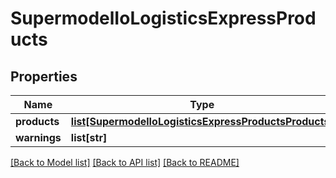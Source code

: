 # SupermodelIoLogisticsExpressProducts

## Properties
Name | Type | Description | Notes
------------ | ------------- | ------------- | -------------
**products** | [**list[SupermodelIoLogisticsExpressProductsProducts]**](SupermodelIoLogisticsExpressProductsProducts.md) |  | 
**warnings** | **list[str]** |  | [optional] 

[[Back to Model list]](../README.md#documentation-for-models) [[Back to API list]](../README.md#documentation-for-api-endpoints) [[Back to README]](../README.md)


